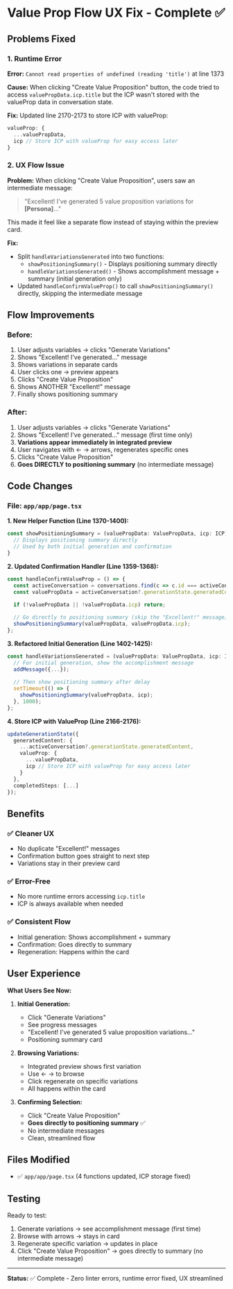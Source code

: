 # Value Prop Flow UX Fix - Complete ✅

## Problems Fixed

### 1. Runtime Error
**Error:** `Cannot read properties of undefined (reading 'title')` at line 1373

**Cause:** When clicking "Create Value Proposition" button, the code tried to access `valuePropData.icp.title` but the ICP wasn't stored with the valueProp data in conversation state.

**Fix:** Updated line 2170-2173 to store ICP with valueProp:
```typescript
valueProp: {
  ...valuePropData,
  icp // Store ICP with valueProp for easy access later
}
```

### 2. UX Flow Issue  
**Problem:** When clicking "Create Value Proposition", users saw an intermediate message:
> "Excellent! I've generated 5 value proposition variations for **[Persona]**..."

This made it feel like a separate flow instead of staying within the preview card.

**Fix:** 
- Split `handleVariationsGenerated` into two functions:
  - `showPositioningSummary()` - Displays positioning summary directly
  - `handleVariationsGenerated()` - Shows accomplishment message + summary (initial generation only)
- Updated `handleConfirmValueProp()` to call `showPositioningSummary()` directly, skipping the intermediate message

## Flow Improvements

### Before:
1. User adjusts variables → clicks "Generate Variations"
2. Shows "Excellent! I've generated..." message
3. Shows variations in separate cards
4. User clicks one → preview appears
5. Clicks "Create Value Proposition"
6. Shows ANOTHER "Excellent!" message
7. Finally shows positioning summary

### After:
1. User adjusts variables → clicks "Generate Variations"  
2. Shows "Excellent! I've generated..." message (first time only)
3. **Variations appear immediately in integrated preview**
4. User navigates with ← → arrows, regenerates specific ones
5. Clicks "Create Value Proposition"
6. **Goes DIRECTLY to positioning summary** (no intermediate message)

## Code Changes

### File: `app/app/page.tsx`

**1. New Helper Function (Line 1370-1400):**
```typescript
const showPositioningSummary = (valuePropData: ValuePropData, icp: ICP) => {
  // Displays positioning summary directly
  // Used by both initial generation and confirmation
}
```

**2. Updated Confirmation Handler (Line 1359-1368):**
```typescript
const handleConfirmValueProp = () => {
  const activeConversation = conversations.find(c => c.id === activeConversationId);
  const valuePropData = activeConversation?.generationState.generatedContent.valueProp;
  
  if (!valuePropData || !valuePropData.icp) return;

  // Go directly to positioning summary (skip the "Excellent!" message)
  showPositioningSummary(valuePropData, valuePropData.icp);
};
```

**3. Refactored Initial Generation (Line 1402-1425):**
```typescript
const handleVariationsGenerated = (valuePropData: ValuePropData, icp: ICP) => {
  // For initial generation, show the accomplishment message
  addMessage({...});
  
  // Then show positioning summary after delay
  setTimeout(() => {
    showPositioningSummary(valuePropData, icp);
  }, 1000);
};
```

**4. Store ICP with ValueProp (Line 2166-2176):**
```typescript
updateGenerationState({
  generatedContent: {
    ...activeConversation?.generationState.generatedContent,
    valueProp: {
      ...valuePropData,
      icp // Store ICP with valueProp for easy access later
    }
  },
  completedSteps: [...]
});
```

## Benefits

### ✅ Cleaner UX
- No duplicate "Excellent!" messages
- Confirmation button goes straight to next step
- Variations stay in their preview card

### ✅ Error-Free
- No more runtime errors accessing `icp.title`
- ICP is always available when needed

### ✅ Consistent Flow
- Initial generation: Shows accomplishment + summary
- Confirmation: Goes directly to summary
- Regeneration: Happens within the card

## User Experience

**What Users See Now:**

1. **Initial Generation:**
   - Click "Generate Variations"
   - See progress messages
   - "Excellent! I've generated 5 value proposition variations..."
   - Positioning summary card

2. **Browsing Variations:**
   - Integrated preview shows first variation
   - Use ← → to browse
   - Click regenerate on specific variations
   - All happens within the card

3. **Confirming Selection:**
   - Click "Create Value Proposition"
   - **Goes directly to positioning summary** ✅
   - No intermediate messages
   - Clean, streamlined flow

## Files Modified

- ✅ `app/app/page.tsx` (4 functions updated, ICP storage fixed)

## Testing

Ready to test:
1. Generate variations → see accomplishment message (first time)
2. Browse with arrows → stays in card
3. Regenerate specific variation → updates in place
4. Click "Create Value Proposition" → goes directly to summary (no intermediate message)

---

**Status:** ✅ Complete - Zero linter errors, runtime error fixed, UX streamlined

